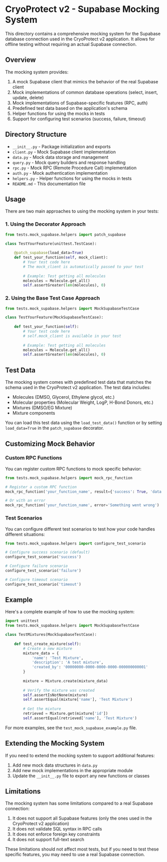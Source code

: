 # CryoProtect v2 - Supabase Mocking System

This directory contains a comprehensive mocking system for the Supabase database connection used in the CryoProtect v2 application. It allows for offline testing without requiring an actual Supabase connection.

## Overview

The mocking system provides:

1. A mock Supabase client that mimics the behavior of the real Supabase client
2. Mock implementations of common database operations (select, insert, update, delete)
3. Mock implementations of Supabase-specific features (RPC, auth)
4. Predefined test data based on the application's schema
5. Helper functions for using the mocks in tests
6. Support for configuring test scenarios (success, failure, timeout)

## Directory Structure

- `__init__.py` - Package initialization and exports
- `client.py` - Mock Supabase client implementation
- `data.py` - Mock data storage and management
- `query.py` - Mock query builders and response handling
- `rpc.py` - Mock RPC (Remote Procedure Call) implementation
- `auth.py` - Mock authentication implementation
- `helpers.py` - Helper functions for using the mocks in tests
- `README.md` - This documentation file

## Usage

There are two main approaches to using the mocking system in your tests:

### 1. Using the Decorator Approach

```python
from tests.mock_supabase.helpers import patch_supabase

class TestYourFeature(unittest.TestCase):
    
    @patch_supabase(load_data=True)
    def test_your_function(self, mock_client):
        # Your test code here
        # The mock_client is automatically passed to your test
        
        # Example: Test getting all molecules
        molecules = Molecule.get_all()
        self.assertGreater(len(molecules), 0)
```

### 2. Using the Base Test Case Approach

```python
from tests.mock_supabase.helpers import MockSupabaseTestCase

class TestYourFeature(MockSupabaseTestCase):
    
    def test_your_function(self):
        # Your test code here
        # self.mock_client is available in your test
        
        # Example: Test getting all molecules
        molecules = Molecule.get_all()
        self.assertGreater(len(molecules), 0)
```

## Test Data

The mocking system comes with predefined test data that matches the schema used in the CryoProtect v2 application. The test data includes:

- Molecules (DMSO, Glycerol, Ethylene glycol, etc.)
- Molecular properties (Molecular Weight, LogP, H-Bond Donors, etc.)
- Mixtures (DMSO/EG Mixture)
- Mixture components

You can load this test data using the `load_test_data()` function or by setting `load_data=True` in the `patch_supabase` decorator.

## Customizing Mock Behavior

### Custom RPC Functions

You can register custom RPC functions to mock specific behavior:

```python
from tests.mock_supabase.helpers import mock_rpc_function

# Register a custom RPC function
mock_rpc_function('your_function_name', result={'success': True, 'data': 'test'})

# Or with an error
mock_rpc_function('your_function_name', error='Something went wrong')
```

### Test Scenarios

You can configure different test scenarios to test how your code handles different situations:

```python
from tests.mock_supabase.helpers import configure_test_scenario

# Configure success scenario (default)
configure_test_scenario('success')

# Configure failure scenario
configure_test_scenario('failure')

# Configure timeout scenario
configure_test_scenario('timeout')
```

## Example

Here's a complete example of how to use the mocking system:

```python
import unittest
from tests.mock_supabase.helpers import MockSupabaseTestCase

class TestMixtures(MockSupabaseTestCase):
    
    def test_create_mixture(self):
        # Create a new mixture
        mixture_data = {
            'name': 'Test Mixture',
            'description': 'A test mixture',
            'created_by': '00000000-0000-0000-0000-000000000001'
        }
        
        mixture = Mixture.create(mixture_data)
        
        # Verify the mixture was created
        self.assertIsNotNone(mixture)
        self.assertEqual(mixture['name'], 'Test Mixture')
        
        # Get the mixture
        retrieved = Mixture.get(mixture['id'])
        self.assertEqual(retrieved['name'], 'Test Mixture')
```

For more examples, see the `test_mock_supabase_example.py` file.

## Extending the Mocking System

If you need to extend the mocking system to support additional features:

1. Add new mock data structures in `data.py`
2. Add new mock implementations in the appropriate module
3. Update the `__init__.py` file to export any new functions or classes

## Limitations

The mocking system has some limitations compared to a real Supabase connection:

1. It does not support all Supabase features (only the ones used in the CryoProtect v2 application)
2. It does not validate SQL syntax in RPC calls
3. It does not enforce foreign key constraints
4. It does not support full-text search

These limitations should not affect most tests, but if you need to test these specific features, you may need to use a real Supabase connection.